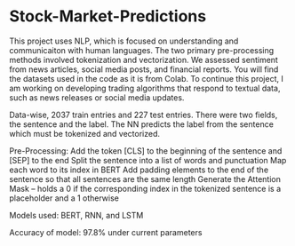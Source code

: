 # Stock-Market-Predictions
This project uses NLP, which is focused on understanding and communicaiton with human languages. The two primary pre-processing methods involved tokenization and vectorization. We assessed sentiment from news articles, social media posts, and financial reports. You will find the datasets used in the code as it is from Colab. To continue this project, I am working on developing trading algorithms that respond to textual data, such as news releases or social media updates. 

Data-wise, 2037 train entries and 227 test entries. There were two fields, the sentence and the label. The NN predicts the label from the sentence which must be tokenized and vectorized. 

Pre-Processing:
Add the token [CLS] to the beginning of the sentence and [SEP] to the end 
Split the sentence into a list of words and punctuation
Map each word to its index in BERT
Add padding elements to the end of the sentence so that all sentences are the same length
Generate the Attention Mask – holds a 0 if the corresponding index in the tokenized sentence is a placeholder and a 1 otherwise

Models used: BERT, RNN, and LSTM

Accuracy of model: 97.8% under current parameters
